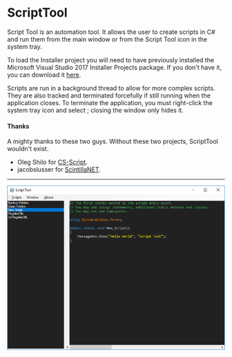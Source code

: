 # ScriptTool
Script Tool is an automation tool.  It allows the user to create scripts in C# and run them from the main window or from the Script Tool icon in the system tray.

To load the Installer project you will need to have previously installed the Microsoft Visual Studio 2017 Installer Projects package.  If you don't have it, you can download it [here](https://marketplace.visualstudio.com/items?itemName=VisualStudioProductTeam.MicrosoftVisualStudio2017InstallerProjects).

Scripts are run in a background thread to allow for more complex scripts.  They are also tracked and terminated forcefully if still running when the application closes.  To terminate the application, you must right-click the system tray icon and select <Exit>; closing the window only hides it.

#### Thanks
A mighty thanks to these two guys. Without these two projects, ScriptTool wouldn't exist.
* Oleg Shilo for [CS-Script](https://github.com/oleg-shilo/cs-script).
* jacobslusser for [ScintillaNET](https://github.com/jacobslusser/ScintillaNET).

___
![alt text](https://github.com/mode51/ScriptTool/blob/master/Src/ScriptTool.png)

